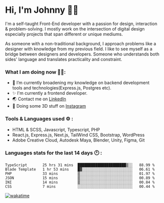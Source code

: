 # Hi, I'm Johnny 👋🧑‍

I'm a self-taught Front-End developer with a passion for design, interaction & problem-solving. I mostly work on the intersection of digital design especially projects that span different or unique mediums.

As someone with a non-traditional background, I approach problems like a designer with knowledge from my previous field. I like to see myself as a bridge between designers and developers. Someone who understands both sides' language and translates practicality and constraint.

### What I am doing now 🧑‍💻:

- 🔭 I’m currently broadening my knowledge on backend development tools and technologies(Express.js, Postgres etc).
- ✨ I'm currently a frontend developer.
- 🌏 Contact me on [LinkedIn](https://www.linkedin.com/in/johchai/)
- 🎨 Doing some 3D stuff on [Instagram](https://www.instagram.com/johnsaaz)

### Tools & Languages used ⚙️ :

- HTML & SCSS, Javascript, Typescript, PHP
- React.js, Express.js, Next.js, TailWind CSS, Bootstrap, WordPress
- Adobe Creative Cloud, Autodesk Maya, Blender, Unity, Figma, Git

### Languages stats for the last 14 days 🕛 :

<!--START_SECTION:waka-->

```text
TypeScript       25 hrs 31 mins  ██████████████████████▒░░   88.99 %
Blade Template   1 hr 53 mins    █▓░░░░░░░░░░░░░░░░░░░░░░░   06.61 %
PHP              33 mins         ▒░░░░░░░░░░░░░░░░░░░░░░░░   01.97 %
JSON             15 mins         ▒░░░░░░░░░░░░░░░░░░░░░░░░   00.89 %
INI              14 mins         ▒░░░░░░░░░░░░░░░░░░░░░░░░   00.84 %
CSS              7 mins          ░░░░░░░░░░░░░░░░░░░░░░░░░   00.44 %
```

<!--END_SECTION:waka-->

[![wakatime](https://wakatime.com/badge/user/0cd14e89-b357-451d-b5c1-4a79286fb5a6.svg)](https://wakatime.com/@0cd14e89-b357-451d-b5c1-4a79286fb5a6)
